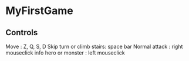 # MyFirstGame

## Controls

Move : Z, Q, S, D
Skip turn or climb stairs: space bar
Normal attack : right mouseclick
info hero or monster : left mouseclick

